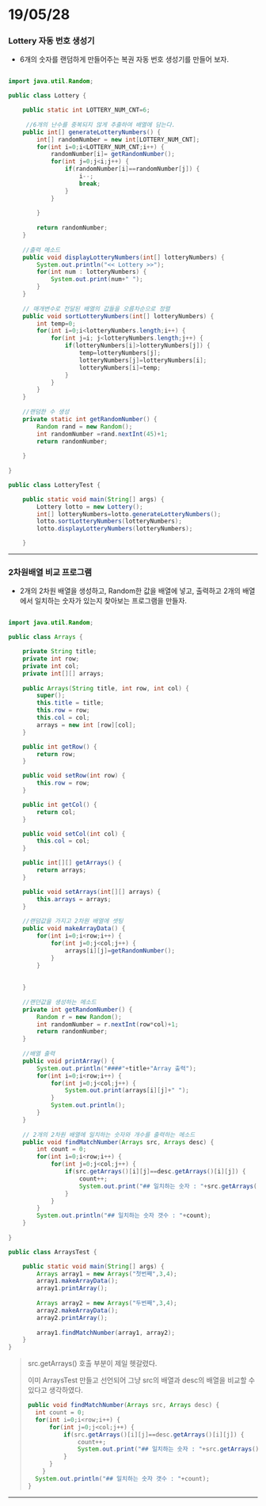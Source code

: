 # 19/05/28



### Lottery 자동 번호 생성기

- 6개의 숫자를 랜덤하게 만들어주는 복권 자동 번호 생성기를 만들어 보자.

```java

import java.util.Random;

public class Lottery {

	public static int LOTTERY_NUM_CNT=6;
	
     //6개의 난수를 중복되지 않게 추출하여 배열에 담는다.
	public int[] generateLotteryNumbers() { 
		int[] randomNumber = new int[LOTTERY_NUM_CNT];
		for(int i=0;i<LOTTERY_NUM_CNT;i++) {
			randomNumber[i]= getRandomNumber();
			for(int j=0;j<i;j++) {
				if(randomNumber[i]==randomNumber[j]) {
					i--;
					break;
				}
			}
			
		}
		
		return randomNumber;
	}
    
    //출력 메소드
	public void displayLotteryNumbers(int[] lotteryNumbers) {
		System.out.println("<< Lottery >>");
		for(int num : lotteryNumbers) {
			System.out.print(num+" ");	
		}
	}
    
    // 매개변수로 전달된 배열의 값들을 오름차순으로 정렬
	public void sortLotteryNumbers(int[] lotteryNumbers) {
		int temp=0;
		for(int i=0;i<lotteryNumbers.length;i++) {
			for(int j=i; j<lotteryNumbers.length;j++) {
				if(lotteryNumbers[i]>lotteryNumbers[j]) {
					temp=lotteryNumbers[j];
					lotteryNumbers[j]=lotteryNumbers[i];
					lotteryNumbers[i]=temp;
				}
			}
		}
	}
		
    //랜덤한 수 생성
	private static int getRandomNumber() {
		Random rand = new Random();
		int randomNumber =rand.nextInt(45)+1;
		return randomNumber;
		
	}
	
}
```



```java
public class LotteryTest {

	public static void main(String[] args) {
		Lottery lotto = new Lottery();
		int[] lotteryNumbers=lotto.generateLotteryNumbers();
		lotto.sortLotteryNumbers(lotteryNumbers);
		lotto.displayLotteryNumbers(lotteryNumbers);

	}
```



------





### 2차원배열 비교 프로그램

- 2개의 2차원 배열을 생성하고, Random한 값을 배열에 넣고, 출력하고 2개의 배열에서 일치하는 숫자가 있는지 찾아보는 프로그램을 만들자.

```java

import java.util.Random;

public class Arrays {

	private String title;
	private int row;
	private int col;
	private int[][] arrays;
	
	public Arrays(String title, int row, int col) {
		super();
		this.title = title;
		this.row = row;
		this.col = col;
		arrays = new int [row][col];
	}

	public int getRow() {
		return row;
	}

	public void setRow(int row) {
		this.row = row;
	}

	public int getCol() {
		return col;
	}

	public void setCol(int col) {
		this.col = col;
	}

	public int[][] getArrays() {
		return arrays;
	}

	public void setArrays(int[][] arrays) {
		this.arrays = arrays;
	}
	
    //랜덤값을 가지고 2차원 배열에 셋팅
	public void makeArrayData() {
		for(int i=0;i<row;i++) {
			for(int j=0;j<col;j++) {
				arrays[i][j]=getRandomNumber();
			}
		}
		
		
	}
    
    //랜던값을 생성하는 메소드
	private int getRandomNumber() {  
		Random r = new Random();
		int randomNumber = r.nextInt(row*col)+1;
		return randomNumber;
	}
    
    //배열 출력
	public void printArray() {
		System.out.println("####"+title+"Array 출력");
		for(int i=0;i<row;i++) {
			for(int j=0;j<col;j++) {
				System.out.print(arrays[i][j]+" ");
			}
			System.out.println();
		}		
	}
    
    // 2개의 2차원 배열에 일치하는 숫자와 개수를 출력하는 메소드
	public void findMatchNumber(Arrays src, Arrays desc) {
		int count = 0;
		for(int i=0;i<row;i++) {
			for(int j=0;j<col;j++) {
				if(src.getArrays()[i][j]==desc.getArrays()[i][j]) {
					count++;
					System.out.print("## 일치하는 숫자 : "+src.getArrays()[i][j] +", ");
				}
			}
		}
		System.out.println("## 일치하는 숫자 갯수 : "+count);
	}
	
}

```



```java
public class ArraysTest {

	public static void main(String[] args) {
		Arrays array1 = new Arrays("첫번째",3,4);
		array1.makeArrayData();
		array1.printArray();
		
		Arrays array2 = new Arrays("두번째",3,4);
		array2.makeArrayData();
		array2.printArray();
		
		array1.findMatchNumber(array1, array2);
	}
}

```



> src.getArrays() 호출 부분이 제일 헷갈렸다.
>
> 이미 ArraysTest 만들고 선언되어  그냥 src의 배열과 desc의 배열을 비교할 수 있다고 생각하였다.
>
> ```java
> public void findMatchNumber(Arrays src, Arrays desc) {
> 	int count = 0;
> 	for(int i=0;i<row;i++) {
> 		for(int j=0;j<col;j++) {
> 			if(src.getArrays()[i][j]==desc.getArrays()[i][j]) {
> 				count++;
> 				System.out.print("## 일치하는 숫자 : "+src.getArrays()[i][j] +", ");
> 			}
> 		}
>     }
> 	System.out.println("## 일치하는 숫자 갯수 : "+count);
> }
> ```



------



